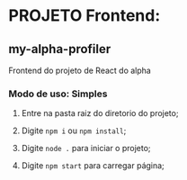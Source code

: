 # PROJETO Frontend: 
## my-alpha-profiler
Frontend do projeto de React do alpha

### Modo de uso: Simples
1. Entre na pasta raiz do diretorio do projeto;

2. Digite `npm i` ou `npm install`;

3. Digite `node .` para iniciar o projeto;

4. Digite `npm start` para carregar página;